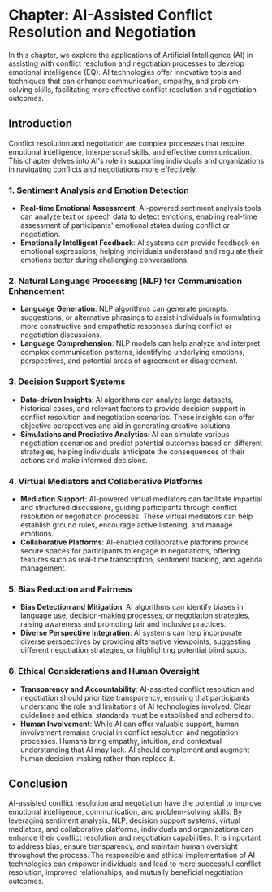 Chapter: AI-Assisted Conflict Resolution and Negotiation
========================================================

In this chapter, we explore the applications of Artificial Intelligence (AI) in assisting with conflict resolution and negotiation processes to develop emotional intelligence (EQ). AI technologies offer innovative tools and techniques that can enhance communication, empathy, and problem-solving skills, facilitating more effective conflict resolution and negotiation outcomes.

Introduction
------------

Conflict resolution and negotiation are complex processes that require emotional intelligence, interpersonal skills, and effective communication. This chapter delves into AI's role in supporting individuals and organizations in navigating conflicts and negotiations more effectively.

### 1. Sentiment Analysis and Emotion Detection

* **Real-time Emotional Assessment**: AI-powered sentiment analysis tools can analyze text or speech data to detect emotions, enabling real-time assessment of participants' emotional states during conflict or negotiation.
* **Emotionally Intelligent Feedback**: AI systems can provide feedback on emotional expressions, helping individuals understand and regulate their emotions better during challenging conversations.

### 2. Natural Language Processing (NLP) for Communication Enhancement

* **Language Generation**: NLP algorithms can generate prompts, suggestions, or alternative phrasings to assist individuals in formulating more constructive and empathetic responses during conflict or negotiation discussions.
* **Language Comprehension**: NLP models can help analyze and interpret complex communication patterns, identifying underlying emotions, perspectives, and potential areas of agreement or disagreement.

### 3. Decision Support Systems

* **Data-driven Insights**: AI algorithms can analyze large datasets, historical cases, and relevant factors to provide decision support in conflict resolution and negotiation scenarios. These insights can offer objective perspectives and aid in generating creative solutions.
* **Simulations and Predictive Analytics**: AI can simulate various negotiation scenarios and predict potential outcomes based on different strategies, helping individuals anticipate the consequences of their actions and make informed decisions.

### 4. Virtual Mediators and Collaborative Platforms

* **Mediation Support**: AI-powered virtual mediators can facilitate impartial and structured discussions, guiding participants through conflict resolution or negotiation processes. These virtual mediators can help establish ground rules, encourage active listening, and manage emotions.
* **Collaborative Platforms**: AI-enabled collaborative platforms provide secure spaces for participants to engage in negotiations, offering features such as real-time transcription, sentiment tracking, and agenda management.

### 5. Bias Reduction and Fairness

* **Bias Detection and Mitigation**: AI algorithms can identify biases in language use, decision-making processes, or negotiation strategies, raising awareness and promoting fair and inclusive practices.
* **Diverse Perspective Integration**: AI systems can help incorporate diverse perspectives by providing alternative viewpoints, suggesting different negotiation strategies, or highlighting potential blind spots.

### 6. Ethical Considerations and Human Oversight

* **Transparency and Accountability**: AI-assisted conflict resolution and negotiation should prioritize transparency, ensuring that participants understand the role and limitations of AI technologies involved. Clear guidelines and ethical standards must be established and adhered to.
* **Human Involvement**: While AI can offer valuable support, human involvement remains crucial in conflict resolution and negotiation processes. Humans bring empathy, intuition, and contextual understanding that AI may lack. AI should complement and augment human decision-making rather than replace it.

Conclusion
----------

AI-assisted conflict resolution and negotiation have the potential to improve emotional intelligence, communication, and problem-solving skills. By leveraging sentiment analysis, NLP, decision support systems, virtual mediators, and collaborative platforms, individuals and organizations can enhance their conflict resolution and negotiation capabilities. It is important to address bias, ensure transparency, and maintain human oversight throughout the process. The responsible and ethical implementation of AI technologies can empower individuals and lead to more successful conflict resolution, improved relationships, and mutually beneficial negotiation outcomes.
